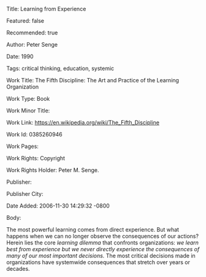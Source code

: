 Title: Learning from Experience

Featured: false

Recommended: true

Author: Peter Senge

Date: 1990

Tags: critical thinking, education, systemic

Work Title: The Fifth Discipline: The Art and Practice of the Learning Organization

Work Type: Book

Work Minor Title:  

Work Link: https://en.wikipedia.org/wiki/The_Fifth_Discipline

Work Id:  0385260946

Work Pages:  

Work Rights:  Copyright

Work Rights Holder:  Peter M. Senge.

Publisher:  

Publisher City:  

Date Added: 2006-11-30 14:29:32 -0800

Body:

The most powerful learning comes from direct experience. But what happens when we can no longer observe the consequences of our actions? Herein lies the core <em>learning dilemma</em> that confronts organizations:<em> we learn best from experience but we never directly experience the consequences of many of our most important decisions.</em> The most critical decisions made in organizations have systemwide consequences that stretch over years or decades.


